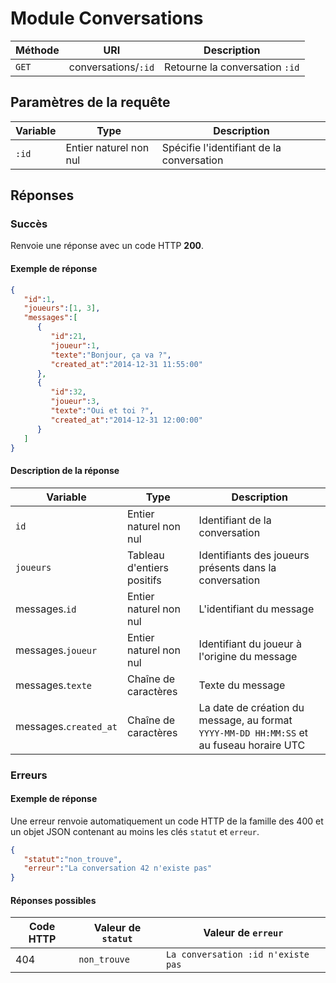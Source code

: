 # Module Conversations

Méthode | URI | Description
------------- | ------------- | -------------
`GET`  | conversations/`:id` | Retourne la conversation `:id`

## Paramètres de la requête
Variable | Type | Description
------------- | ------------- | -------------
`:id`  | Entier naturel non nul | Spécifie l'identifiant de la conversation

## Réponses
### Succès
Renvoie une réponse avec un code HTTP **200**.

#### Exemple de réponse
```json
{
   "id":1,
   "joueurs":[1, 3],
   "messages":[
      {
         "id":21,
         "joueur":1,
         "texte":"Bonjour, ça va ?",
         "created_at":"2014-12-31 11:55:00"
      },
      {
         "id":32,
         "joueur":3,
         "texte":"Oui et toi ?",
         "created_at":"2014-12-31 12:00:00"
      }
   ]
}
```
#### Description de la réponse
Variable | Type | Description
------------- | ------------- | -------------
`id`  | Entier naturel non nul | Identifiant de la conversation
`joueurs`  | Tableau d'entiers positifs | Identifiants des joueurs présents dans la conversation
messages.`id`  | Entier naturel non nul | L'identifiant du message
messages.`joueur`  | Entier naturel non nul | Identifiant du joueur à l'origine du message
messages.`texte`  | Chaîne de caractères | Texte du message
messages.`created_at`  | Chaîne de caractères | La date de création du message, au format `YYYY-MM-DD HH:MM:SS` et au fuseau horaire UTC

### Erreurs
#### Exemple de réponse
Une erreur renvoie automatiquement un code HTTP de la famille des 400 et un objet JSON contenant au moins les clés `statut` et `erreur`.
```json
{
   "statut":"non_trouve",
   "erreur":"La conversation 42 n'existe pas"
}
```

#### Réponses possibles
Code HTTP | Valeur de `statut` | Valeur de `erreur`
------------- | ------------- | -------------
404  | `non_trouve` | `La conversation :id n'existe pas`
